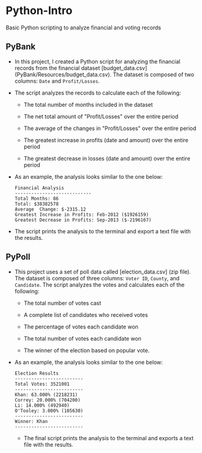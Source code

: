 # Python-Intro
Basic Python scripting to analyze financial and voting records

## PyBank

* In this project, I created a Python script for analyzing the financial records from the financial dataset [budget_data.csv] (PyBank/Resources/budget_data.csv). The dataset is composed of two columns: `Date` and `Profit/Losses`. 

* The script analyzes the records to calculate each of the following:

  * The total number of months included in the dataset

  * The net total amount of "Profit/Losses" over the entire period

  * The average of the changes in "Profit/Losses" over the entire period

  * The greatest increase in profits (date and amount) over the entire period

  * The greatest decrease in losses (date and amount) over the entire period

* As an example, the analysis looks similar to the one below:

  ```text
  Financial Analysis
  ----------------------------
  Total Months: 86
  Total: $38382578
  Average  Change: $-2315.12
  Greatest Increase in Profits: Feb-2012 ($1926159)
  Greatest Decrease in Profits: Sep-2013 ($-2196167)
  ```

* The script prints the analysis to the terminal and export a text file with the results.

## PyPoll

* This project uses a set of poll data called [election_data.csv] (zip file). The dataset is composed of three columns: `Voter ID`, `County`, and `Candidate`. The script analyzes the votes and calculates each of the following:

  * The total number of votes cast

  * A complete list of candidates who received votes

  * The percentage of votes each candidate won

  * The total number of votes each candidate won

  * The winner of the election based on popular vote.

* As an example, the analysis looks similar to the one below:

  ```text
  Election Results
  -------------------------
  Total Votes: 3521001
  -------------------------
  Khan: 63.000% (2218231)
  Correy: 20.000% (704200)
  Li: 14.000% (492940)
  O'Tooley: 3.000% (105630)
  -------------------------
  Winner: Khan
  -------------------------
  ```
  
  * The final script prints the analysis to the terminal and exports a text file with the results.
